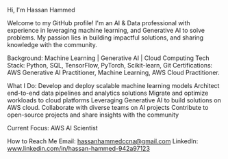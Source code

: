 Hi, I'm Hassan Hammed

Welcome to my GitHub profile! I'm an AI & Data professional with experience in leveraging machine learning, and Generative AI to solve problems. My passion lies in building impactful solutions, and sharing knowledge with the community.

Background:
Machine Learning | Generative AI | Cloud Computing
Tech Stack: Python, SQL, TensorFlow, PyTorch, Scikit-learn, Git
Certifications: AWS Generative AI Practitioner, Machine Learning, AWS Cloud Practitioner.

What I Do:
Develop and deploy scalable machine learning models
Architect end-to-end data pipelines and analytics solutions
Migrate and optimize workloads to cloud platforms
Leveraging Generative AI to build solutions on AWS cloud.
Collaborate with diverse teams on AI projects
Contribute to open-source projects and share insights with the community

Current Focus:
AWS AI Scientist

How to Reach Me
Email: hassanhammedccna@gmail.com
LinkedIn: www.linkedin.com/in/hassan-hammed-942a97123

